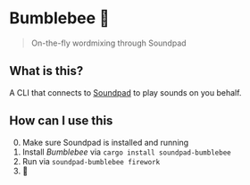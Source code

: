 # Bumblebee 🚕

> On-the-fly wordmixing through Soundpad

## What is this?

A CLI that connects to [Soundpad](https://www.leppsoft.com/soundpad/) to play sounds on you behalf.

## How can I use this

0. Make sure Soundpad is installed and running
1. Install *Bumblebee* via `cargo install soundpad-bumblebee`
2. Run via `soundpad-bumblebee firework`
3. 🎇